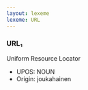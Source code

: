 ```yaml
---
layout: lexeme
lexeme: URL
---
```


###  URL₁

Uniform Resource Locator
* UPOS:  NOUN
* Origin:  joukahainen

